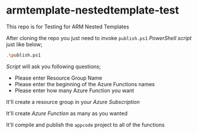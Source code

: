 # armtemplate-nestedtemplate-test

This repo is for Testing for ARM Nested Templates

After cloning the repo you just need to invoke `publish.ps1` *PowerShell script* just like below;

```bash
.\publish.ps1
```

*Script* will ask you following questions;

* Please enter Resource Group Name
* Please enter the beginning of the Azure Functions names
* Please enter how many Azure Function you want

It'll create a resource group in your *Azure Subscription*

It'll create *Azure Function* as many as you wanted

It'll compile and publish the `appcode` project to all of the functions
